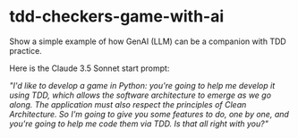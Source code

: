 # tdd-checkers-game-with-ai

Show a simple example of how GenAI (LLM) can be a companion with TDD practice.

Here is the Claude 3.5 Sonnet start prompt:

*"I'd like to develop a game in Python: you're going to help me develop it using TDD, which allows the software architecture to emerge as we go along. 
The application must also respect the principles of Clean Architecture.
So I'm going to give you some features to do, one by one, and you're going to help me code them via TDD. Is that all right with you?"*